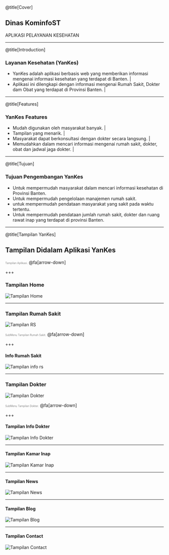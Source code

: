 @title[Cover]

## Dinas <span class=#FFD700>KominfoST</span>
<span class=#FFD700>APLIKASI PELAYANAN KESEHATAN</span>

---

@title[Introduction]

### Layanan Kesehatan (YanKes)
- YanKes adalah aplikasi berbasis web yang memberikan informasi mengenai informasi kesehatan yang terdapat di Banten. |
- Aplikasi ini dilengkapi dengan informasi mengenai Rumah Sakit, Dokter dam Obat yang terdapat di Provinsi Banten. |

---

@title[Features]

### YanKes Features
- Mudah digunakan oleh masyarakat banyak. |
- Tampilan yang menarik. |
- Masyarakat dapat berkonsultasi dengan dokter secara langsung. |
- Memudahkan dalam mencari informasi mengenai rumah sakit, dokter, obat dan jadwal jaga dokter. |

---

@title[Tujuan]

### Tujuan Pengembangan YanKes
- Untuk mempermudah <span class=#FFD700>masyarakat dalam mencari informasi kesehatan di Provinsi Banten.</span>
- Untuk mempermudah <span class="gold">pengelolaan manajemen rumah sakit.</span>
- untuk mempermudah <span class="gold">pendataan masyarakat yang sakit pada waktu tertentu.</span>
- Untuk mempermudah <span class="gold">pendataan jumlah rumah sakit, dokter dan ruang rawat inap yang terdapat di provinsi Banten.</span>

---

@title[Tampilan YanKes]

## Tampilan Didalam Aplikasi YanKes

<span style="font-size:0.6em; color:gray">Tampilan Aplikasi.</span>
@fa[arrow-down]

+++

### Tampilan Home
![Tampilan Home](/assets/images/halaman-awal.png)

---

### Tampilan Rumah Sakit
![Tampilan RS](/assets/images/tampilan-rumah-sakit.png)

<span style="font-size:0.6em; color:gray">SubMenu Tampilan Rumah Sakit.</span>
@fa[arrow-down]

+++

#### Info Rumah Sakit
![Tampilan info rs](/assets/images/info-rs.png)

---

### Tampilan Dokter
![Tampilan Dokter](/assets/images/tampilan-dokter.png)

<span style="font-size:0.6em; color:gray">SubMenu Tampilan Dokter.</span>
@fa[arrow-down]

+++

#### Tampilan Info Dokter
![Tampilan Info Dokter](/assets/images/info-dokter.png)

---

#### Tampilan Kamar Inap
![Tampilan Kamar Inap](/assets/images/tampilan-kamar-inap.png)

---

#### Tampilan News
![Tampilan News](/assets/images/tampilan-news.png)

---

#### Tampilan Blog
![Tampilan Blog](/assets/images/tampilan-blog.png)

---

#### Tampilan Contact
![Tampilan Contact](/assets/images/tampilan-contact.png)
